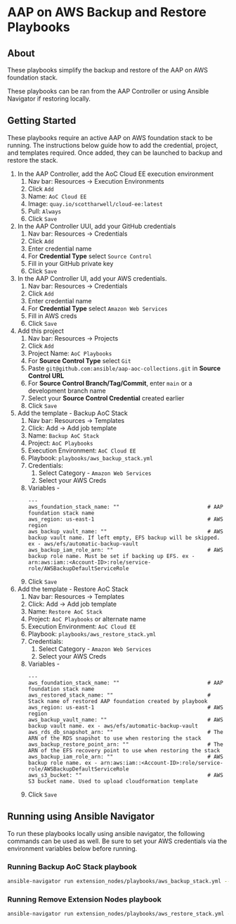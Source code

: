# AAP on AWS Backup and Restore Playbooks

## About

These playbooks simplify the backup and restore of the AAP on AWS foundation stack.

These playbooks can be ran from the AAP Controller or using Ansible Navigator if restoring locally.

## Getting Started 

These playbooks require an active AAP on AWS foundation stack to be running. The instructions below guide how to add the credential, project, and templates required. Once added, they can be launched to backup and restore the stack.

1. In the AAP Controller, add the AoC Cloud EE execution environment
    1. Nav bar: Resources -> Execution Environments
    2. Click `Add`
    3. Name: `AoC Cloud EE`
    4. Image: `quay.io/scottharwell/cloud-ee:latest`
    5. Pull: `Always`
    6. Click `Save`
2. In the AAP Controller UUI, add your GitHub credentials
    1. Nav bar: Resources -> Credentials
    2. Click `Add`
    3. Enter credential name
    4. For **Credential Type** select `Source Control`
    5. Fill in your GitHub private key
    6. Click `Save`
3. In the AAP Controller UI, add your AWS credentials.
    1. Nav bar: Resources -> Credentials
    2. Click `Add`
    3. Enter credential name
    4. For **Credential Type** select `Amazon Web Services`
    5. Fill in AWS creds
    6. Click `Save`
4. Add this project
    1. Nav bar: Resources -> Projects
    2. Click `Add`
    3. Project Name: `AoC Playbooks`
    4. For  **Source Control Type** select `Git`
    5. Paste `git@github.com:ansible/aap-aoc-collections.git` in **Source Control URL**
    6. For **Source Control Branch/Tag/Commit**, enter `main` or a development branch name
    7. Select your **Source Control Credential** created earlier
    8. Click `Save`
5. Add the template - Backup AoC Stack
    1. Nav bar: Resources -> Templates
    2. Click: Add -> Add job template
    3. Name: `Backup AoC Stack`
    4. Project: `AoC Playbooks`
    5. Execution Environment: `AoC Cloud EE`
    6. Playbook: `playbooks/aws_backup_stack.yml`
    7. Credentials:
        1. Select Category - `Amazon Web Services`
        2. Select your AWS Creds
    8. Variables -
        ```
        ---
        aws_foundation_stack_name: ""                            # AAP foundation stack name
        aws_region: us-east-1                                    # AWS region
        aws_backup_vault_name: ""                                # AWS backup vault name. If left empty, EFS backup will be skipped. ex - aws/efs/automatic-backup-vault
        aws_backup_iam_role_arn: ""                              # AWS backup role name. Must be set if backing up EFS. ex - arn:aws:iam::<Account-ID>:role/service-role/AWSBackupDefaultServiceRole
        ```
    9. Click `Save`
6. Add the template - Restore AoC Stack
    1. Nav bar: Resources -> Templates
    2. Click: Add -> Add job template
    3. Name: `Restore AoC Stack`
    4. Project: `AoC Playbooks` or alternate name
    5. Execution Environment: `AoC Cloud EE`
    6. Playbook: `playbooks/aws_restore_stack.yml`
    7. Credentials:
        1. Select Category - `Amazon Web Services`
        2. Select your AWS Creds
    8. Variables -
        ```
        ---
        aws_foundation_stack_name: ""                            # AAP foundation stack name
        aws_restored_stack_name: ""                              # Stack name of restored AAP foundation created by playbook
        aws_region: us-east-1                                    # AWS region
        aws_backup_vault_name: ""                                # AWS backup vault name. ex - aws/efs/automatic-backup-vault
        aws_rds_db_snapshot_arn: ""                              # The ARN of the RDS snapshot to use when restoring the stack
        aws_backup_restore_point_arn: ""                         # The ARN of the EFS recovery point to use when restoring the stack
        aws_backup_iam_role_arn: ""                              # AWS backup role name. ex - arn:aws:iam::<Account-ID>:role/service-role/AWSBackupDefaultServiceRole
        aws_s3_bucket: ""                                        # AWS S3 bucket name. Used to upload cloudformation template
        ```
    9. Click `Save`
 
## Running using Ansible Navigator

To run these playbooks locally using ansible navigator, the following commands can be used as well. Be sure to set your AWS credentials via the environment variables below before running.

### Running Backup AoC Stack playbook

```bash
ansible-navigator run extension_nodes/playbooks/aws_backup_stack.yml --set-environment-variable AWS_ACCESS_KEY_ID=$AWS_ACCESS_KEY_ID AWS_SECRET_ACCESS_KEY=$AWS_SECRET_ACCESS_KEY -m stdout --playbook-artifact-enable false --execution-environment-image quay.io/scottharwell/cloud-ee:latest
```

### Running Remove Extension Nodes playbook
```bash
ansible-navigator run extension_nodes/playbooks/aws_restore_stack.yml --set-environment-variable AWS_ACCESS_KEY_ID=$AWS_ACCESS_KEY_ID AWS_SECRET_ACCESS_KEY=$AWS_SECRET_ACCESS_KEY -m stdout --playbook-artifact-enable false --execution-environment-image quay.io/scottharwell/cloud-ee:latest
```

